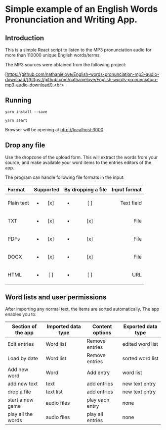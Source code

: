 # Simple example of an English Words Pronunciation and Writing App.


## Introduction

This is a simple React script to listen to the MP3 pronunciation audio for more than 110000 unique English words/terms. 

The MP3 sources were obtained from the following project: 

[https://github.com/nathanielove/English-words-pronunciation-mp3-audio-download/](https://github.com/nathanielove/English-words-pronunciation-mp3-audio-download/).<br>

## Running

```
yarn install --save

yarn start
```

Browser will be opening at [http://localhost:3000](http://localhost:3000).<br>

## Drop any file

Use the dropzone of the upload form.
This will extract the words from your source, and make available your word items to the entries editors of the app.

The program can handle following file formats in the input:

| Format     | Supported          | By dropping a file | Input format | 
|:------------|:--------------------:|:--------------------:|--------------:|
| Plain text | <ul><li>[x] </li></ul> | <ul><li>[ ] </li> | Text field | 
| TXT       | <ul><li>[x] </li></ul> | <ul><li>[x] </li></ul> | File         | 
| PDFs       | <ul><li>[x] </li></ul> | <ul><li>[x] </li></ul> | File         |  
| DOCX       | <ul><li>[x] </li></ul> | <ul><li>[x] </li></ul> | File         | 
| HTML       | <ul><li>[ ] </li><ul> | <ul><li>[ ] </li><ul> | URL          | 



## Word lists and user permissions

After importing any normal text, the items are sorted automatically. The app enables you to:

| Section of the app | Imported data type | Content options | Exported data type | 
|---|---|---|---|
| Edit entries | Word list | Remove entries | edited word list | 
| Load by date | Word list | Remove entries | sorted word list | 
| Add new word | Word | Add entry | word list | 
| add new text | text | add entries | new text entry | 
| drop a file | text list | add entries | new text entry | 
| start a new game | audio files | play each entry | none | 
| play all the words | audio files | play all entries | none | 

